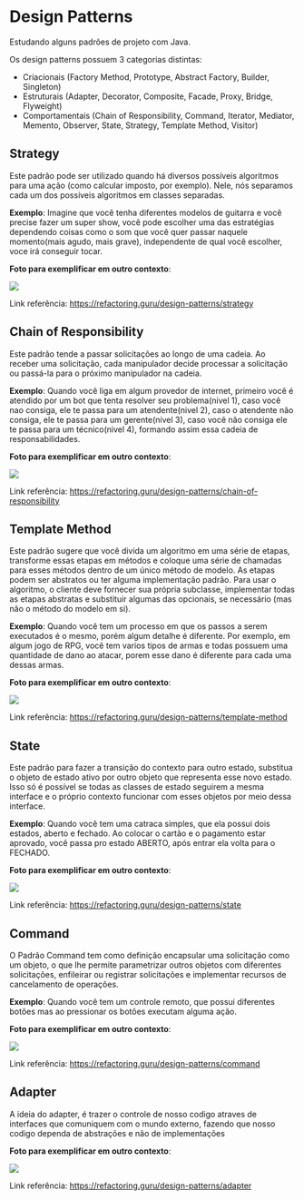 # Design Patterns
Estudando alguns padrões de projeto com Java.

Os design patterns possuem 3 categorias distintas:
- Criacionais (Factory Method, Prototype, Abstract Factory, Builder, Singleton)
- Estruturais (Adapter, Decorator, Composite, Facade, Proxy, Bridge, Flyweight)
- Comportamentais (Chain of Responsibility, Command, Iterator, Mediator, Memento, Observer, State, Strategy, Template Method, Visitor)


## Strategy
Este padrão pode ser utilizado quando há diversos possíveis algoritmos para uma ação (como calcular imposto, por exemplo). 
Nele, nós separamos cada um dos possíveis algoritmos em classes separadas.

**Exemplo**: Imagine que você tenha diferentes modelos de guitarra e você precise fazer um super show, você pode escolher uma das
estratégias dependendo coisas como o som que você quer passar naquele momento(mais agudo, mais grave), independente de qual você
escolher, voce irá conseguir tocar.

**Foto para exemplificar em outro contexto**:

<img src="https://refactoring.guru/images/patterns/diagrams/strategy/solution.png"/>

Link referência: https://refactoring.guru/design-patterns/strategy


## Chain of Responsibility
Este padrão tende a passar solicitações ao longo de uma cadeia. Ao receber uma solicitação, cada manipulador decide
processar a solicitação ou passá-la para o próximo manipulador na cadeia.

**Exemplo**: Quando você liga em algum provedor de internet, primeiro você é atendido por um bot que tenta resolver seu problema(nivel 1),
caso você nao consiga, ele te passa para um atendente(nivel 2), caso o atendente não consiga, ele te passa para um gerente(nivel 3),
caso você não consiga ele te passa para um técnico(nivel 4), formando assim essa cadeia de responsabilidades.

**Foto para exemplificar em outro contexto**:

<img src="https://refactoring.guru/images/patterns/diagrams/chain-of-responsibility/example-en.png"/>

Link referência: https://refactoring.guru/design-patterns/chain-of-responsibility


## Template Method
Este padrão sugere que você divida um algoritmo em uma série de etapas, transforme essas etapas em métodos e coloque uma série de chamadas para esses métodos dentro de um único método de modelo. As etapas podem ser abstratos ou ter alguma implementação padrão. Para usar o algoritmo, o cliente deve fornecer sua própria subclasse, implementar todas as etapas abstratas e substituir algumas das opcionais, se necessário (mas não o método do modelo em si).

**Exemplo**: Quando você tem um processo em que os passos a serem executados é o mesmo, porém algum detalhe é diferente. Por exemplo, em algum jogo de RPG, você tem varios tipos de armas e todas possuem uma quantidade de dano ao atacar, porem esse dano é diferente para cada uma dessas armas.

**Foto para exemplificar em outro contexto**:

<img src="https://refactoring.guru/images/patterns/diagrams/template-method/structure-indexed.png"/>

Link referência: https://refactoring.guru/design-patterns/template-method


## State
Este padrão para fazer a transição do contexto para outro estado, substitua o objeto de estado ativo por outro objeto que representa esse novo estado. Isso só é possível se todas as classes de estado seguirem a mesma interface e o próprio contexto funcionar com esses objetos por meio dessa interface.

**Exemplo**: Quando você tem uma catraca simples, que ela possui dois estados, aberto e fechado. Ao colocar o cartão e o pagamento estar aprovado, você passa pro estado ABERTO, após entrar ela volta para o FECHADO.

**Foto para exemplificar em outro contexto**:

<img src="https://refactoring.guru/images/patterns/diagrams/state/example.png"/>

Link referência: https://refactoring.guru/design-patterns/state

## Command
O Padrão Command tem como definição encapsular uma solicitação como um objeto, o que lhe permite parametrizar outros objetos com diferentes solicitações, enfileirar ou registrar solicitações e implementar recursos de cancelamento de operações.

**Exemplo**: Quando você tem um controle remoto, que possui diferentes botões mas ao pressionar os botões executam alguma ação.

**Foto para exemplificar em outro contexto**:

<img src="https://refactoring.guru/images/patterns/diagrams/command/structure.png"/>

Link referência: https://refactoring.guru/design-patterns/command

## Adapter
A ideia do adapter, é trazer o controle de nosso codigo atraves de interfaces que comuniquem com o mundo externo, fazendo que nosso codigo dependa de abstrações e não de implementações

**Foto para exemplificar em outro contexto**:

<img src="https://refactoring.guru/images/patterns/diagrams/adapter/structure-object-adapter.png?id=33dffbe3aece29416244"/>

Link referência: https://refactoring.guru/design-patterns/adapter
